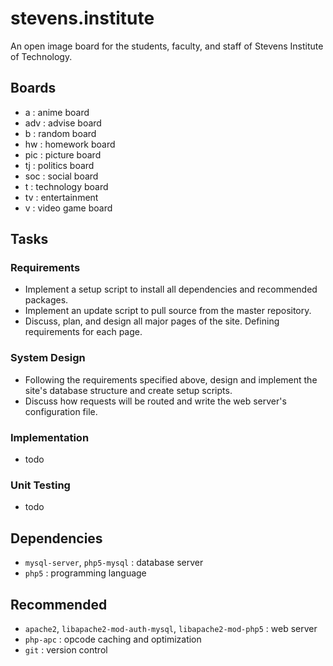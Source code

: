 # stevens.institute

An open image board for the students, faculty, and staff of Stevens Institute of Technology.


## Boards
- a : anime board
- adv : advise board
- b : random board
- hw : homework board
- pic : picture board
- tj : politics board
- soc : social board
- t : technology board
- tv : entertainment
- v : video game board


## Tasks
### Requirements
- Implement a setup script to install all dependencies and recommended packages.
- Implement an update script to pull source from the master repository.
- Discuss, plan, and design all major pages of the site. Defining requirements for each page.

### System Design
- Following the requirements specified above, design and implement the site's database structure and create setup scripts.
- Discuss how requests will be routed and write the web server's configuration file.

### Implementation
- todo

### Unit Testing
- todo


## Dependencies
* `mysql-server`, `php5-mysql` : database server
* `php5` : programming language


## Recommended
* `apache2`, `libapache2-mod-auth-mysql`, `libapache2-mod-php5` : web server
* `php-apc` : opcode caching and optimization
* `git` : version control
